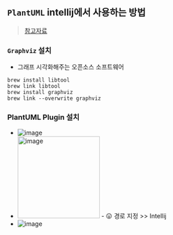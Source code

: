 ## `PlantUML` intellij에서 사용하는 방법
> [참고자료](https://devyonghee.github.io/2022/02/24/plantUML-install/)
### `Graphviz` 설치
- 그래프 시각화해주는 오픈소스 소프트웨어


```shell
brew install libtool
brew link libtool
brew install graphviz
brew link --overwrite graphviz
```

### PlantUML Plugin 설치
- ![image](https://github.com/hyunolike/info-docs/assets/61215550/d85af140-3a3e-4e2c-bf53-70416885b538)
- <img width="188" alt="image" src="https://github.com/hyunolike/info-docs/assets/61215550/8437724f-9225-4351-a51e-11853a077f08">
  - 😛 경로 지정 >> Intellij
- ![image](https://github.com/hyunolike/info-docs/assets/61215550/d19346b4-aee8-4fa2-9d5f-47357f08374b)

